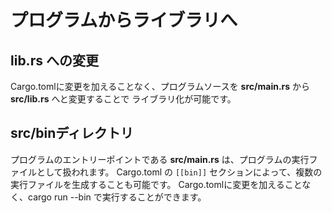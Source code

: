 # プログラムからライブラリへ

## lib.rs への変更
Cargo.tomlに変更を加えることなく、プログラムソースを **src/main.rs** から **src/lib.rs** へと変更することで
ライブラリ化が可能です。

## src/binディレクトリ

プログラムのエントリーポイントである **src/main.rs** は、プログラムの実行ファイルとして扱われます。
Cargo.toml の `[[bin]]` セクションによって、複数の実行ファイルを生成することも可能です。
Cargo.tomlに変更を加えることなく、cargo run --bin <name> で実行することができます。
